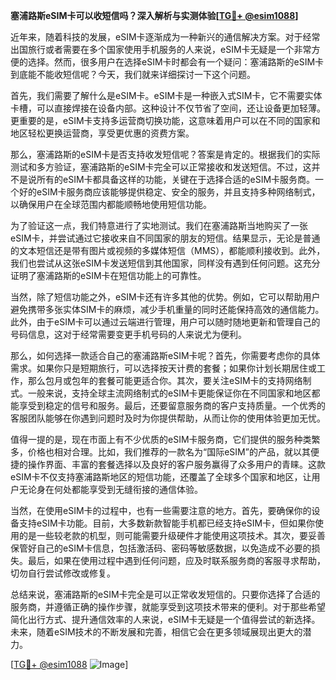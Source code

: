 **塞浦路斯eSIM卡可以收短信吗？深入解析与实测体验[[TG💪+ @esim1088](https://t.me/s/esim1088)]**

近年来，随着科技的发展，eSIM卡逐渐成为一种新兴的通信解决方案。对于经常出国旅行或者需要在多个国家使用手机服务的人来说，eSIM卡无疑是一个非常方便的选择。然而，很多用户在选择eSIM卡时都会有一个疑问：塞浦路斯的eSIM卡到底能不能收短信呢？今天，我们就来详细探讨一下这个问题。

首先，我们需要了解什么是eSIM卡。eSIM卡是一种嵌入式SIM卡，它不需要实体卡槽，可以直接焊接在设备内部。这种设计不仅节省了空间，还让设备更加轻薄。更重要的是，eSIM卡支持多运营商切换功能，这意味着用户可以在不同的国家和地区轻松更换运营商，享受更优惠的资费方案。

那么，塞浦路斯的eSIM卡是否支持收发短信呢？答案是肯定的。根据我们的实际测试和多方验证，塞浦路斯的eSIM卡完全可以正常接收和发送短信。不过，这并不是说所有的eSIM卡都具备这样的功能，关键在于选择合适的eSIM卡服务商。一个好的eSIM卡服务商应该能够提供稳定、安全的服务，并且支持多种网络制式，以确保用户在全球范围内都能顺畅地使用短信功能。

为了验证这一点，我们特意进行了实地测试。我们在塞浦路斯当地购买了一张eSIM卡，并尝试通过它接收来自不同国家的朋友的短信。结果显示，无论是普通的文本短信还是带有图片或视频的多媒体短信（MMS），都能顺利接收到。此外，我们也尝试从这张eSIM卡发送短信到其他国家，同样没有遇到任何问题。这充分证明了塞浦路斯的eSIM卡在短信功能上的可靠性。

当然，除了短信功能之外，eSIM卡还有许多其他的优势。例如，它可以帮助用户避免携带多张实体SIM卡的麻烦，减少手机重量的同时还能保持高效的通信能力。此外，由于eSIM卡可以通过云端进行管理，用户可以随时随地更新和管理自己的号码信息，这对于经常需要变更手机号码的人来说尤为便利。

那么，如何选择一款适合自己的塞浦路斯eSIM卡呢？首先，你需要考虑你的具体需求。如果你只是短期旅行，可以选择按天计费的套餐；如果你计划长期居住或工作，那么包月或包年的套餐可能更适合你。其次，要关注eSIM卡的支持网络制式。一般来说，支持全球主流网络制式的eSIM卡更能保证你在不同国家和地区都能享受到稳定的信号和服务。最后，还要留意服务商的客户支持质量。一个优秀的客服团队能够在你遇到问题时及时为你提供帮助，从而让你的使用体验更加无忧。

值得一提的是，现在市面上有不少优质的eSIM卡服务商，它们提供的服务种类繁多，价格也相对合理。比如，我们推荐的一款名为“国际eSIM”的产品，就以其便捷的操作界面、丰富的套餐选择以及良好的客户服务赢得了众多用户的青睐。这款eSIM卡不仅支持塞浦路斯地区的短信功能，还覆盖了全球多个国家和地区，让用户无论身在何处都能享受到无缝衔接的通信体验。

当然，在使用eSIM卡的过程中，也有一些需要注意的地方。首先，要确保你的设备支持eSIM卡功能。目前，大多数新款智能手机都已经支持eSIM卡，但如果你使用的是一些较老款的机型，则可能需要升级硬件才能使用这项技术。其次，要妥善保管好自己的eSIM卡信息，包括激活码、密码等敏感数据，以免造成不必要的损失。最后，如果在使用过程中遇到任何问题，应及时联系服务商的客服寻求帮助，切勿自行尝试修改或修复。

总结来说，塞浦路斯的eSIM卡完全是可以正常收发短信的。只要你选择了合适的服务商，并遵循正确的操作步骤，就能享受到这项技术带来的便利。对于那些希望简化出行方式、提升通信效率的人来说，eSIM卡无疑是一个值得尝试的新选择。未来，随着eSIM技术的不断发展和完善，相信它会在更多领域展现出更大的潜力。

[[TG💪+ @esim1088](https://t.me/s/esim1088) ![Image](https://i.postimg.cc/4NQfJmqS/Snipaste-2025-05-13-00-14-12.png)]